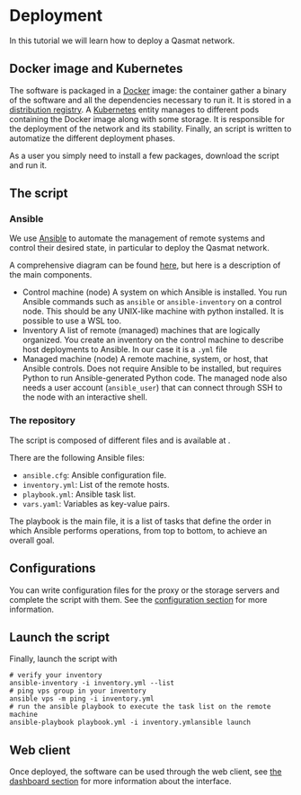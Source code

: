 # Deployment

In this tutorial we will learn how to deploy a Qasmat network.  

## Docker image and Kubernetes

The software is packaged in a [Docker](https://docs.docker.com/) image: the container gather a binary of the software and all the dependencies necessary to run it. It is stored in a [distribution registry](https://distribution.github.io/distribution/about/). 
A [Kubernetes](https://kubernetes.io/) entity manages to different pods containing the Docker image along with some storage. It is responsible for the deployment of the network and its stability.
Finally, an script is written to automatize the different deployment phases. 

As a user you simply need to install a few packages, download the script and run it. 

## The script

### Ansible

We use [Ansible](https://www.ansible.com/) to automate the management of remote systems and control their desired state, in particular to deploy the Qasmat network.

A comprehensive diagram can be found [here](https://docs.ansible.com/ansible/latest/getting_started/index.html), but here is a description of the main components.

- Control machine (node)
	A system on which Ansible is installed. You run Ansible commands such as `ansible` or `ansible-inventory` on a control node. This should be any UNIX-like machine with python installed. It is possible to use a WSL too.
- Inventory
	A list of remote (managed) machines that are logically organized. You create an inventory on the control machine to describe host deployments to Ansible. In our case it is a `.yml` file
- Managed machine (node)
	A remote machine, system, or host, that Ansible controls. Does not require Ansible to be installed, but requires Python to run Ansible-generated Python code. The managed node also needs a user account (`ansible_user`) that can connect through SSH to the node with an interactive shell.

### The repository
  
The script is composed of different files and is available at <!-- TODO: Add location (marketplace or public repo) and how to download it -->.

There are the following Ansible files:
- `ansible.cfg`: Ansible configuration file.
- `inventory.yml`: List of the remote hosts.
- `playbook.yml`: Ansible task list.
- `vars.yaml`: Variables as key-value pairs.

The playbook is the main file, it is a list of tasks that define the order in which Ansible performs operations, from top to bottom, to achieve an overall goal. 
 
## Configurations

<!-- TODO: Complete this part with the correct way to configure the files -->
You can write configuration files for the proxy or the storage servers and complete the script with them. See the [configuration section](../configuration.md) for more information.

## Launch the script

Finally, launch the script with 
```shell
# verify your inventory
ansible-inventory -i inventory.yml --list
# ping vps group in your inventory
ansible vps -m ping -i inventory.yml
# run the ansible playbook to execute the task list on the remote machine
ansible-playbook playbook.yml -i inventory.ymlansible launch
```

## Web client

Once deployed, the software can be used through the web client, see [the dashboard section](../online.md#the-dashboard) for more information about the interface.
